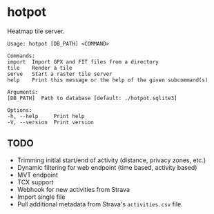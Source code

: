 # hotpot

Heatmap tile server.

```
Usage: hotpot [DB_PATH] <COMMAND>

Commands:
import  Import GPX and FIT files from a directory
tile    Render a tile
serve   Start a raster tile server
help    Print this message or the help of the given subcommand(s)

Arguments:
[DB_PATH]  Path to database [default: ./hotpot.sqlite3]

Options:
-h, --help     Print help
-V, --version  Print version
```

## TODO

- Trimming initial start/end of activity (distance, privacy zones, etc.)
- Dynamic filtering for web endpoint (time based, activity based)
- MVT endpoint
- TCX support
- Webhook for new activities from Strava
- Import single file
- Pull additional metadata from Strava's `activities.csv` file.
